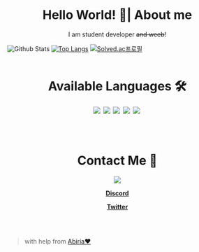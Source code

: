 <p align="center">
  <h1 align="center">Hello World! 👋| About me</h1>
  <p align="center">I am student developer <del>and weeb</del>!</p>
</p>

![Github Stats](https://github-readme-stats.vercel.app/api?username=star0202&count_private=true&show_icons=true&theme=nightowl&bg_color=ffffff00&hide_border=true&title_color=B4BCE0&include_all_commits=true&custom_title=star0202's%20Github%20Stats)
[![Top Langs](https://github-readme-stats.vercel.app/api/top-langs/?username=star0202&&layout=compact&langs_count=10&theme=nightowl&bg_color=ffffff00&hide_border=true&title_color=B4BCE0)](https://github.com/star0202?tab=repositories)
[![Solved.ac프로필](http://mazassumnida.wtf/api/v2/generate_badge?boj=star0202_dev)](https://solved.ac/star0202_dev)
<br>
<br>
<h1 align="center">Available Languages 🛠</h1>
<b>
  <p align="center">
    <img src="https://img.shields.io/badge/Python-3766AB?style=flat-square&logo=Python&logoColor=white"/>&nbsp
    <img src="https://img.shields.io/badge/Javascript-ffb13b?style=flat-square&logo=javascript&logoColor=white"/>&nbsp
    <img src="https://img.shields.io/badge/Typescript-2D79C7?style=flat-square&logo=Typescript&logoColor=white"/>&nbsp
    <img src="https://img.shields.io/badge/HTML-E96228?style=flat-square&logo=HTML5&logoColor=white"/>&nbsp
    <img src="https://img.shields.io/badge/CSS-2862E9?style=flat-square&logo=CSS3&logoColor=white"/>&nbsp
  </p>
</b>
<br>
<br>
<h1 align="center">Contact Me 🔔</h2>
<b>
  <p align="center">
    <a href="mailto:devstar0202@gmail.com" target="_blank">
    <img src="https://img.shields.io/badge/devstar0202@gmail.com-444444?style=flat-square&logo=Gmail&logoColor=white"
/></a>
</p>
  <a href="https://discord.com/users/798690702635827200"><p align="center">Discord</p></a>
  <a href="https://twitter.com/devstar0202"><p align="center">Twitter</p></a>
</p>

</b>

<br>
<br>

> with help from [Abiria❤](https://github.com/abiriadev)
